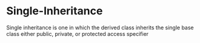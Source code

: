 # Single-Inheritance
Single inheritance is one in which the derived class inherits the single base class either public, private, or protected access specifier
